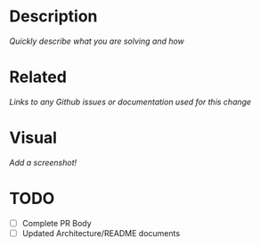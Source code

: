 # Description
_Quickly describe what you are solving and how_

# Related
_Links to any Github issues or documentation used for this change_

# Visual
_Add a screenshot!_

# TODO
 - [ ] Complete PR Body
 - [ ] Updated Architecture/README documents
